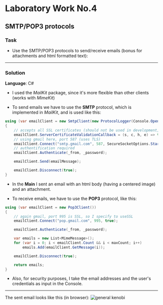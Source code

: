 # Laboratory Work No.4

## SMTP/POP3 protocols

### Task
- Use the SMTP/POP3 protocols to send/receive emails (bonus for attachments and
    html formatted text):

---

### Solution

__Language__: C#

- I used the _MailKit_ package, since it's more flexible than other clients (works with _MimeKit_)

- To send emails we have to use the __SMTP__ protocol, which is implemented in _MailKit_, and is used like this:

```cs
using (var emailClient = new SmtpClient(new ProtocolLogger(Console.OpenStandardOutput())))
{
	// accepts all SSL certificates (should not be used in development, tho)
	emailClient.ServerCertificateValidationCallback = (s, c, h, e) => true;
	// using gmail here, port 587 (uses TLS)
	emailClient.Connect("smtp.gmail.com", 587, SecureSocketOptions.StartTls);
	// authentification required
	emailClient.Authenticate(_from, _password);

	emailClient.Send(emailMessage);

	emailClient.Disconnect(true);
}
```

- In the __Main__ I sent an email with an html body (having a centered image) and an attachment.

- To receive emails, we have to use the __POP3__ protocol, like this:

```cs
using (var emailClient = new Pop3Client())
{
	// again gmail, port 995 is SSL, so I specify to useSSL
	emailClient.Connect("pop.gmail.com", 995, true);

	emailClient.Authenticate(_from, _password);

	var emails = new List<MimeMessage>();
	for (var i = 0; i < emailClient.Count && i < maxCount; i++)
		emails.Add(emailClient.GetMessage(i));

	emailClient.Disconnect(true);

	return emails;
}
```

- Also, for security purposes, I take the email addresses and the user's credentials as input in the Console.

---

The sent email looks like this (in browser):
![general kenobi](https://user-images.githubusercontent.com/22482507/54880555-5c08b180-4e4e-11e9-810c-ee58ba7be7a4.JPG)
